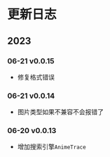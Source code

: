 # 更新日志

## 2023

### 06-21 v0.0.15

- 修复格式错误

### 06-21 v0.0.14

- 图片类型如果不兼容不会报错了

### 06-20 v0.0.13

- 增加搜索引擎`AnimeTrace`
